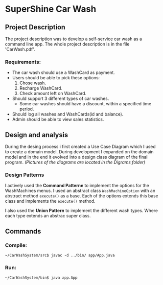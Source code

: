 # SuperShine Car Wash

## Project Description
The project description was to develop a self-service car wash as a command line app.
The whole project description is in the file 'CarWash.pdf'.

### Requirements:
- The car wash should use a WashCard as payment.
- Users should be able to pick these options:
    1. Chose wash.
    2. Recharge WashCard.
    3. Check amount left on WashCard.
- Should support 3 different types of car washes.
    - Some car washes should have a discount, within a specified time period.
- Should log all washes and WashCards(id and balance).
- Admin should be able to view sales statistics.

## Design and analysis
During the desing process i first created a Use Case Diagram which I used to create a domain model. 
During development I expanded on the domain model and in the end it evolved into a design class diagram of the final program.
*(Pictures of the diagrams are located in the Digrams folder)*

### Design Patterns
I actively used the **Command Patterne** to implement the options for the WashMachines menus. I used an abstract class `WashMachineOption`
with an abstract method `execute()` as a base. Each of the options extends this base class and implements the `execute()` method.

I also used the **Union Pattern** to implement the different wash types. Where each type extends an abstrac super class.

## Commands
### Compile:
`~/CarWashSystem/src$ javac -d ../bin/ app/App.java`

### Run:
`~/CarWashSystem/bin$ java app.App`
